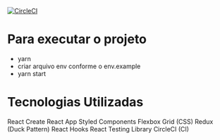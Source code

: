 [![CircleCI](https://circleci.com/gh/JandersonConstantino/photos-frontend.svg?style=svg)](https://circleci.com/gh/JandersonConstantino/photos-frontend)

# Para executar o projeto
- yarn
- criar arquivo env conforme o env.example
- yarn start

# Tecnologias Utilizadas
React
Create React App
Styled Components
Flexbox Grid (CSS)
Redux (Duck Pattern)
React Hooks
React Testing Library
CircleCI (CI)
